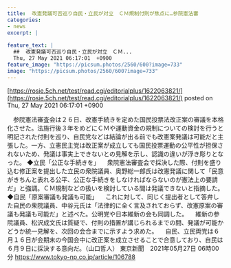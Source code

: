 ```yaml
---
title:  改憲発議可否巡り自民・立民が対立　ＣＭ規制付則が焦点に…参院憲法審  
categories:
- news
excerpt: |
  
feature_text: |
  ##  改憲発議可否巡り自民・立民が対立　ＣＭ...
  Thu, 27 May 2021 06:17:01  +0900
feature_image: "https://picsum.photos/2560/600?image=733"
image: "https://picsum.photos/2560/600?image=733"
---
```


[https://rosie.5ch.net/test/read.cgi/editorialplus/1622063821/](https://rosie.5ch.net/test/read.cgi/editorialplus/1622063821/)
posted on Thu, 27 May 2021 06:17:01  +0900

<!--more-->

　参院憲法審査会は２６日、改憲手続きを定めた国民投票法改正案の審議を本格化させた。法施行後３年をめどにＣＭや運動資金の規制についての検討を行うと明記された付則を巡り、自民党などは結論が出る前でも改憲案発議は可能だと主張した。一方、立憲民主党は改正案が成立しても国民投票運動の公平性が担保されないため、発議は事実上できないとの見解を示し、認識の違いが浮き彫りとなった。 ◆立民「公正な手続きを」 　衆院憲法審査会で採決した際、付則を盛り込む修正案を提出した立民の衆院議員、奥野総一郎氏は改憲発議に関して「民意がきちんと表れる公平、公正な手続きをしなければならないのが憲法上の要請だ」と強調。ＣＭ規制などの扱いを検討している間は発議できないと指摘した。 ◆自民「原案審議も発議も可能」 　これに対して、同じく提出者として答弁した自民の衆院議員、中谷元氏は「法律的に全く言及されておらず、改憲原案の審議も発議も可能だ」と述べた。公明党や日本維新の会も同調した。 　維新の参院議員、松沢成文氏は質疑で、付則の措置が講じられるまでの間、発議が可能かどうか統一見解を、次回の会合までに示すよう求めた。 　自民、立民両党は６月１６日が会期末の今国会中に改正案を成立させることで合意しており、自民は６月９日に採決する意向だ。（山口哲人） 東京新聞　2021年05月27日 06時00分 https://www.tokyo-np.co.jp/article/106788
